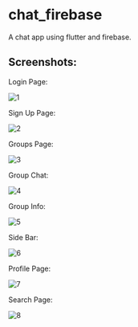 # chat_firebase

A chat app using flutter and firebase.

## Screenshots:

Login Page:

![1](https://github.com/jessivanjunior/app_chat_firebase/assets/16084092/42d82f0b-8eb1-4dc5-8ada-1f95f1a346ba)

Sign Up Page:

![2](https://github.com/jessivanjunior/app_chat_firebase/assets/16084092/c5ca8585-8fbb-40a9-b439-5578afdfec8d)

Groups Page:

![3](https://github.com/jessivanjunior/app_chat_firebase/assets/16084092/0b4d0975-80e4-48bf-a82b-050708efb466)

Group Chat:

![4](https://github.com/jessivanjunior/app_chat_firebase/assets/16084092/fe51a726-5b73-4610-b512-aedfcbf35ee4)

Group Info:

![5](https://github.com/jessivanjunior/app_chat_firebase/assets/16084092/4aad470c-73df-484e-b4c2-4b0187b68fc4)

Side Bar:

![6](https://github.com/jessivanjunior/app_chat_firebase/assets/16084092/a26d9c99-ec89-46c0-83db-10fa9db22076)

Profile Page:

![7](https://github.com/jessivanjunior/app_chat_firebase/assets/16084092/291aae0f-31a3-4dba-862d-24889dd457f4)

Search Page:

![8](https://github.com/jessivanjunior/app_chat_firebase/assets/16084092/ac3f4b8a-76df-409b-b0db-b151598a121d)
